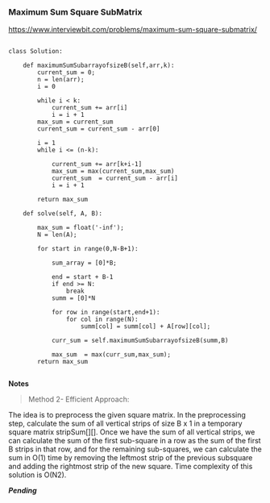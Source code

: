 ### Maximum Sum Square SubMatrix

https://www.interviewbit.com/problems/maximum-sum-square-submatrix/

```

class Solution:

    def maximumSumSubarrayofsizeB(self,arr,k):
        current_sum = 0;
        n = len(arr);
        i = 0
        
        while i < k:
            current_sum += arr[i]
            i = i + 1
        max_sum = current_sum
        current_sum = current_sum - arr[0]
        
        i = 1
        while i <= (n-k):
            
            current_sum += arr[k+i-1]
            max_sum = max(current_sum,max_sum)
            current_sum  = current_sum - arr[i]
            i = i + 1
            
        return max_sum

    def solve(self, A, B):

        max_sum = float('-inf');
        N = len(A);

        for start in range(0,N-B+1):

            sum_array = [0]*B;

            end = start + B-1
            if end >= N:
                break
            summ = [0]*N

            for row in range(start,end+1):
                for col in range(N):
                    summ[col] = summ[col] + A[row][col];
            
            curr_sum = self.maximumSumSubarrayofsizeB(summ,B)
                
            max_sum  = max(curr_sum,max_sum);
        return max_sum


```



**Notes**

> Method 2- Efficient Approach:

The idea is to preprocess the given square matrix. In the preprocessing step, calculate the sum of all vertical strips of size B x 1 in a temporary square matrix stripSum[][].
Once we have the sum of all vertical strips, we can calculate the sum of the first sub-square in a row as the sum of the first B strips in that row, and for the remaining sub-squares, we can calculate the sum in O(1) time by removing the leftmost strip of the previous subsquare and adding the rightmost strip of the new square.
Time complexity of this solution is O(N2).

***Pending***


